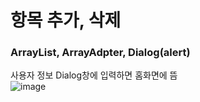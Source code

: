 <!-- # Project7_3 -->
# 항목 추가, 삭제
### ArrayList, ArrayAdpter, Dialog(alert)
사용자 정보 Dialog창에 입력하면 홈화면에 뜸
<br/>
![image](https://user-images.githubusercontent.com/74415859/127104249-fea28ea6-f629-497f-896d-8ae59a94e866.png)

